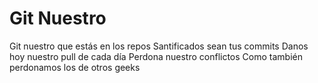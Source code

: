 # Git Nuestro

Git nuestro que estás en los repos
Santificados sean tus commits
Danos hoy nuestro pull de cada día
Perdona nuestro conflictos
Como también perdonamos los de otros geeks
